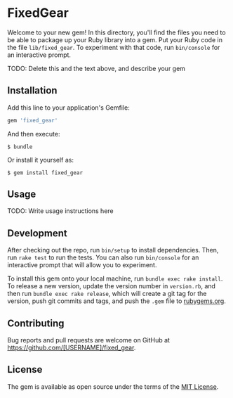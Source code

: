 # FixedGear

Welcome to your new gem! In this directory, you'll find the files you need to be able to package up your Ruby library into a gem. Put your Ruby code in the file `lib/fixed_gear`. To experiment with that code, run `bin/console` for an interactive prompt.

TODO: Delete this and the text above, and describe your gem

## Installation

Add this line to your application's Gemfile:

```ruby
gem 'fixed_gear'
```

And then execute:

    $ bundle

Or install it yourself as:

    $ gem install fixed_gear

## Usage

TODO: Write usage instructions here

## Development

After checking out the repo, run `bin/setup` to install dependencies. Then, run `rake test` to run the tests. You can also run `bin/console` for an interactive prompt that will allow you to experiment.

To install this gem onto your local machine, run `bundle exec rake install`. To release a new version, update the version number in `version.rb`, and then run `bundle exec rake release`, which will create a git tag for the version, push git commits and tags, and push the `.gem` file to [rubygems.org](https://rubygems.org).

## Contributing

Bug reports and pull requests are welcome on GitHub at https://github.com/[USERNAME]/fixed_gear.


## License

The gem is available as open source under the terms of the [MIT License](http://opensource.org/licenses/MIT).

